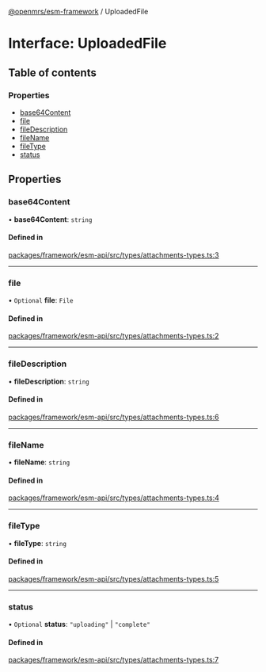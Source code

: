 [@openmrs/esm-framework](../API.md) / UploadedFile

# Interface: UploadedFile

## Table of contents

### Properties

- [base64Content](UploadedFile.md#base64content)
- [file](UploadedFile.md#file)
- [fileDescription](UploadedFile.md#filedescription)
- [fileName](UploadedFile.md#filename)
- [fileType](UploadedFile.md#filetype)
- [status](UploadedFile.md#status)

## Properties

### base64Content

• **base64Content**: `string`

#### Defined in

[packages/framework/esm-api/src/types/attachments-types.ts:3](https://github.com/mccarthyaaron/openmrs-esm-core/blob/main/packages/framework/esm-api/src/types/attachments-types.ts#L3)

___

### file

• `Optional` **file**: `File`

#### Defined in

[packages/framework/esm-api/src/types/attachments-types.ts:2](https://github.com/mccarthyaaron/openmrs-esm-core/blob/main/packages/framework/esm-api/src/types/attachments-types.ts#L2)

___

### fileDescription

• **fileDescription**: `string`

#### Defined in

[packages/framework/esm-api/src/types/attachments-types.ts:6](https://github.com/mccarthyaaron/openmrs-esm-core/blob/main/packages/framework/esm-api/src/types/attachments-types.ts#L6)

___

### fileName

• **fileName**: `string`

#### Defined in

[packages/framework/esm-api/src/types/attachments-types.ts:4](https://github.com/mccarthyaaron/openmrs-esm-core/blob/main/packages/framework/esm-api/src/types/attachments-types.ts#L4)

___

### fileType

• **fileType**: `string`

#### Defined in

[packages/framework/esm-api/src/types/attachments-types.ts:5](https://github.com/mccarthyaaron/openmrs-esm-core/blob/main/packages/framework/esm-api/src/types/attachments-types.ts#L5)

___

### status

• `Optional` **status**: ``"uploading"`` \| ``"complete"``

#### Defined in

[packages/framework/esm-api/src/types/attachments-types.ts:7](https://github.com/mccarthyaaron/openmrs-esm-core/blob/main/packages/framework/esm-api/src/types/attachments-types.ts#L7)

